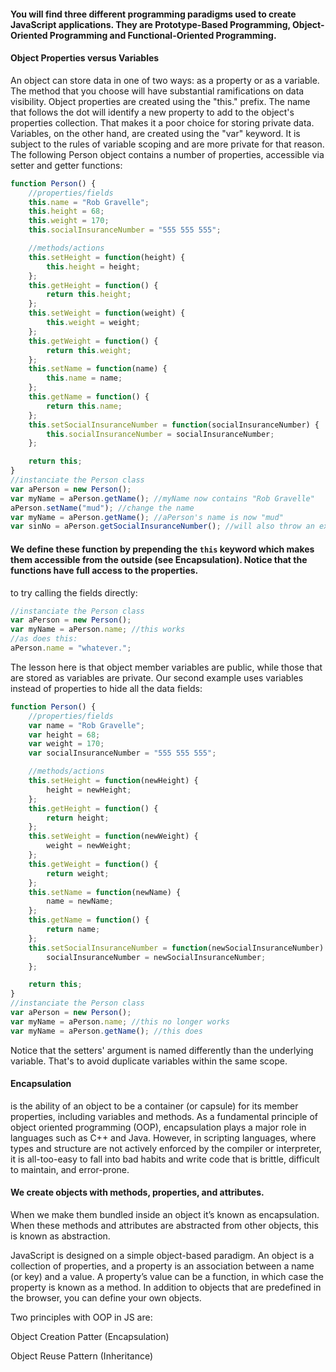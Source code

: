 #### You will find three different programming paradigms used to create JavaScript applications. They are Prototype-Based Programming, Object-Oriented Programming and Functional-Oriented Programming.

#### Object Properties versus Variables

An object can store data in one of two ways: as a property or as a variable. The method that you choose will have substantial ramifications on data visibility. Object properties are created using the "this." prefix. The name that follows the dot will identify a new property to add to the object's properties collection. That makes it a poor choice for storing private data. Variables, on the other hand, are created using the "var" keyword. It is subject to the rules of variable scoping and are more private for that reason. The following Person object contains a number of properties, accessible via setter and getter functions:

```js
function Person() {
	//properties/fields
	this.name = "Rob Gravelle";
	this.height = 68;
	this.weight = 170;
	this.socialInsuranceNumber = "555 555 555";

	//methods/actions
	this.setHeight = function(height) {
		this.height = height;
	};
	this.getHeight = function() {
		return this.height;
	};
	this.setWeight = function(weight) {
		this.weight = weight;
	};
	this.getWeight = function() {
		return this.weight;
	};
	this.setName = function(name) {
		this.name = name;
	};
	this.getName = function() {
		return this.name;
	};
	this.setSocialInsuranceNumber = function(socialInsuranceNumber) {
		this.socialInsuranceNumber = socialInsuranceNumber;
	};

	return this;
}
//instanciate the Person class
var aPerson = new Person();
var myName = aPerson.getName(); //myName now contains "Rob Gravelle"
aPerson.setName("mud"); //change the name
var myName = aPerson.getName(); //aPerson's name is now "mud"
var sinNo = aPerson.getSocialInsuranceNumber(); //will also throw an exception.  No getter implemented for that field!
```

#### We define these function by prepending the `this` keyword which makes them accessible from the outside (see Encapsulation). Notice that the functions have full access to the properties.

to try calling the fields directly:

```js
//instanciate the Person class
var aPerson = new Person();
var myName = aPerson.name; //this works
//as does this:
aPerson.name = "whatever.";
```

The lesson here is that object member variables are public, while those that are stored as variables are private. Our second example uses variables instead of properties to hide all the data fields:

```js
function Person() {
	//properties/fields
	var name = "Rob Gravelle";
	var height = 68;
	var weight = 170;
	var socialInsuranceNumber = "555 555 555";

	//methods/actions
	this.setHeight = function(newHeight) {
		height = newHeight;
	};
	this.getHeight = function() {
		return height;
	};
	this.setWeight = function(newWeight) {
		weight = newWeight;
	};
	this.getWeight = function() {
		return weight;
	};
	this.setName = function(newName) {
		name = newName;
	};
	this.getName = function() {
		return name;
	};
	this.setSocialInsuranceNumber = function(newSocialInsuranceNumber) {
		socialInsuranceNumber = newSocialInsuranceNumber;
	};

	return this;
}
//instanciate the Person class
var aPerson = new Person();
var myName = aPerson.name; //this no longer works
var myName = aPerson.getName(); //this does
```

Notice that the setters' argument is named differently than the underlying variable. That's to avoid duplicate variables within the same scope.

#### Encapsulation

is the ability of an object to be a container (or capsule) for its member properties, including variables and methods. As a fundamental principle of object oriented programming (OOP), encapsulation plays a major role in languages such as C++ and Java. However, in scripting languages, where types and structure are not actively enforced by the compiler or interpreter, it is all-too-easy to fall into bad habits and write code that is brittle, difficult to maintain, and error-prone.

#### We create objects with methods, properties, and attributes.

When we make them bundled inside an object it’s known as encapsulation. When these methods and attributes are abstracted from other objects, this is known as abstraction.

JavaScript is designed on a simple object-based paradigm. An object is a collection of properties, and a property is an association between a name (or key) and a value. A property’s value can be a function, in which case the property is known as a method. In addition to objects that are predefined in the browser, you can define your own objects.

Two principles with OOP in JS are:

Object Creation Patter (Encapsulation)

Object Reuse Pattern (Inheritance)
